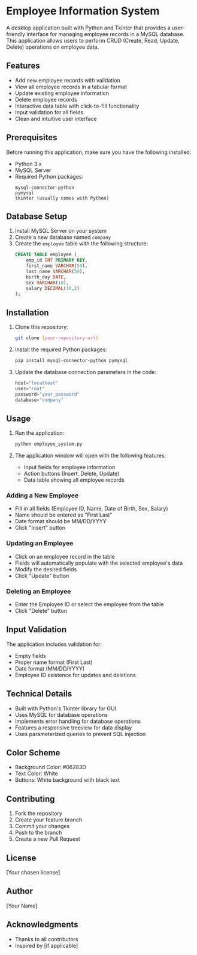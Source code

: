 # Employee Information System

A desktop application built with Python and Tkinter that provides a user-friendly interface for managing employee records in a MySQL database. This application allows users to perform CRUD (Create, Read, Update, Delete) operations on employee data.

## Features

- Add new employee records with validation
- View all employee records in a tabular format
- Update existing employee information
- Delete employee records
- Interactive data table with click-to-fill functionality
- Input validation for all fields
- Clean and intuitive user interface

## Prerequisites

Before running this application, make sure you have the following installed:
- Python 3.x
- MySQL Server
- Required Python packages:
  ```
  mysql-connector-python
  pymysql
  tkinter (usually comes with Python)
  ```

## Database Setup

1. Install MySQL Server on your system
2. Create a new database named `company`
3. Create the `employee` table with the following structure:
   ```sql
   CREATE TABLE employee (
       emp_id INT PRIMARY KEY,
       first_name VARCHAR(50),
       last_name VARCHAR(50),
       birth_day DATE,
       sex VARCHAR(10),
       salary DECIMAL(10,2)
   );
   ```

## Installation

1. Clone this repository:
   ```bash
   git clone [your-repository-url]
   ```

2. Install the required Python packages:
   ```bash
   pip install mysql-connector-python pymysql
   ```

3. Update the database connection parameters in the code:
   ```python
   host="localhost"
   user="root"
   password="your_password"
   database="company"
   ```

## Usage

1. Run the application:
   ```bash
   python employee_system.py
   ```

2. The application window will open with the following features:
   - Input fields for employee information
   - Action buttons (Insert, Delete, Update)
   - Data table showing all employee records

### Adding a New Employee
- Fill in all fields (Employee ID, Name, Date of Birth, Sex, Salary)
- Name should be entered as "First Last"
- Date format should be MM/DD/YYYY
- Click "Insert" button

### Updating an Employee
- Click on an employee record in the table
- Fields will automatically populate with the selected employee's data
- Modify the desired fields
- Click "Update" button

### Deleting an Employee
- Enter the Employee ID or select the employee from the table
- Click "Delete" button

## Input Validation

The application includes validation for:
- Empty fields
- Proper name format (First Last)
- Date format (MM/DD/YYYY)
- Employee ID existence for updates and deletions

## Technical Details

- Built with Python's Tkinter library for GUI
- Uses MySQL for database operations
- Implements error handling for database operations
- Features a responsive treeview for data display
- Uses parameterized queries to prevent SQL injection

## Color Scheme

- Background Color: #06283D
- Text Color: White
- Buttons: White background with black text

## Contributing

1. Fork the repository
2. Create your feature branch
3. Commit your changes
4. Push to the branch
5. Create a new Pull Request

## License

[Your chosen license]

## Author

[Your Name]

## Acknowledgments

- Thanks to all contributors
- Inspired by [if applicable]
